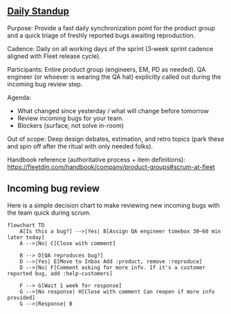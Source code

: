 ## [Daily Standup](https://fleetdm.com/handbook/company/product-groups#sprint-ceremonies) 

Purpose: Provide a fast daily synchronization point for the product group and a quick triage of freshly reported bugs awaiting reproduction.

Cadence: Daily on all working days of the sprint (3‑week sprint cadence aligned with Fleet release cycle).

Participants: Entire product group (engineers, EM, PD as needed). QA engineer (or whoever is wearing the QA hat) explicitly called out during the incoming bug review step.

Agenda:
* What changed since yesterday / what will change before tomorrow
* Review incoming bugs for your team.
* Blockers (surface, not solve in-room)

Out of scope: Deep design debates, estimation, and retro topics (park these and spin off after the ritual with only needed folks).

Handbook reference (authoritative process + item definitions): https://fleetdm.com/handbook/company/product-groups#scrum-at-fleet

## Incoming bug review

Here is a simple decision chart to make reviewing new incoming bugs with the team quick during scrum.

```mermaid
flowchart TD
    A[Is this a bug?] -->|Yes| B[Assign QA engineer timebox 30–60 min later today]
    A -->|No| C[Close with comment]

    B --> D[QA reproduces bug?]
    D -->|Yes| E[Move to Inbox Add :product, remove :reproduce]
    D -->|No| F[Comment asking for more info. If it's a customer reported bug, add :help-customers]

    F --> G[Wait 1 week for response]
    G -->|No response| H[Close with comment Can reopen if more info provided]
    G -->|Response| B
```